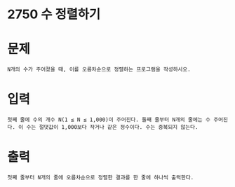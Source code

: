 # 2750 수 정렬하기
# 문제
```
N개의 수가 주어졌을 때, 이를 오름차순으로 정렬하는 프로그램을 작성하시오.
```

# 입력
```
첫째 줄에 수의 개수 N(1 ≤ N ≤ 1,000)이 주어진다. 둘째 줄부터 N개의 줄에는 수 주어진다. 이 수는 절댓값이 1,000보다 작거나 같은 정수이다. 수는 중복되지 않는다.
```

# 출력
```
첫째 줄부터 N개의 줄에 오름차순으로 정렬한 결과를 한 줄에 하나씩 출력한다.
```